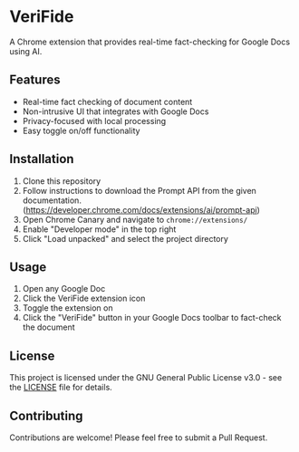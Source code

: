 # VeriFide

A Chrome extension that provides real-time fact-checking for Google Docs using AI.

## Features

- Real-time fact checking of document content
- Non-intrusive UI that integrates with Google Docs
- Privacy-focused with local processing
- Easy toggle on/off functionality

## Installation

1. Clone this repository
2. Follow instructions to download the Prompt API from the given documentation. (https://developer.chrome.com/docs/extensions/ai/prompt-api)
3. Open Chrome Canary and navigate to `chrome://extensions/`
4. Enable "Developer mode" in the top right
5. Click "Load unpacked" and select the project directory

## Usage

1. Open any Google Doc
2. Click the VeriFide extension icon
3. Toggle the extension on
4. Click the "VeriFide" button in your Google Docs toolbar to fact-check the document

## License

This project is licensed under the GNU General Public License v3.0 - see the [LICENSE](LICENSE) file for details.

## Contributing

Contributions are welcome! Please feel free to submit a Pull Request. 
